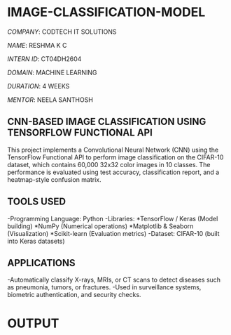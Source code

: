 # IMAGE-CLASSIFICATION-MODEL

*COMPANY*: CODTECH IT SOLUTIONS

*NAME*: RESHMA K C

*INTERN ID*: CT04DH2604

*DOMAIN*: MACHINE LEARNING

*DURATION*: 4 WEEKS

*MENTOR*: NEELA SANTHOSH

## CNN-BASED IMAGE CLASSIFICATION USING TENSORFLOW FUNCTIONAL API
This project implements a Convolutional Neural Network (CNN) using the TensorFlow Functional API to perform image classification on the CIFAR-10 dataset, which contains 60,000 32x32 color images in 10 classes. The performance is evaluated using test accuracy, classification report, and a heatmap-style confusion matrix.


## TOOLS USED
-Programming Language: Python
-Libraries:
*TensorFlow / Keras (Model building)
*NumPy (Numerical operations)
*Matplotlib & Seaborn (Visualization)
*Scikit-learn (Evaluation metrics)
-Dataset: CIFAR-10 (built into Keras datasets)

## APPLICATIONS
-Automatically classify X-rays, MRIs, or CT scans to detect diseases such as pneumonia, tumors, or fractures.
-Used in surveillance systems, biometric authentication, and security checks.

# OUTPUT




